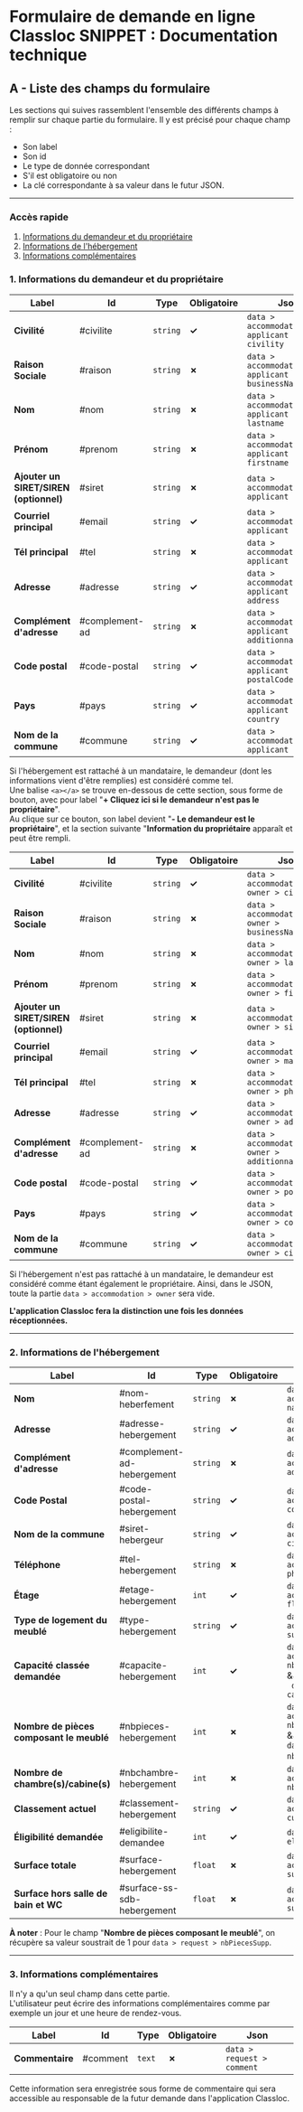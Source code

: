 # Formulaire de demande en ligne Classloc SNIPPET : Documentation technique

## A - Liste des champs du formulaire

Les sections qui suives rassemblent l'ensemble des différents champs à remplir sur chaque partie du formulaire.
Il y est précisé pour chaque champ :
* Son label
* Son id
* Le type de donnée correspondant
* S'il est obligatoire ou non
* La clé correspondante à sa valeur dans le futur JSON.

___

### Accès rapide
1. [Informations du demandeur et du propriétaire](#a_1)
2. [Informations de l'hébergement](#a_2)
3. [Informations complémentaires](#a_3)

### 1. Informations du demandeur et du propriétaire <a name="a_1"></a>

| Label                                  | Id             | **Type** | **Obligatoire** | **Json**                                                |
|----------------------------------------|----------------|----------|-----------------|---------------------------------------------------------|
| **Civilité**                           | #civilite      | `string` | **&check;**     | `data > accommodation > applicant > civility`           |
| **Raison Sociale**                     | #raison        | `string` | **&cross;**     | `data > accommodation > applicant > businessName`       |
| **Nom**                                | #nom           | `string` | **&cross;**     | `data > accommodation > applicant > lastname`           |
| **Prénom**                             | #prenom        | `string` | **&cross;**     | `data > accommodation > applicant > firstname`          |
| **Ajouter un SIRET/SIREN (optionnel)** | #siret         | `string` | **&cross;**     | `data > accommodation > applicant > siret`              |
| **Courriel principal**                 | #email         | `string` | **&check;**     | `data > accommodation > applicant > mail`               |
| **Tél principal**                      | #tel           | `string` | **&cross;**     | `data > accommodation > applicant > phone`              |
| **Adresse**                            | #adresse       | `string` | **&check;**     | `data > accommodation > applicant > address`            |
| **Complément d'adresse**               | #complement-ad | `string` | **&cross;**     | `data > accommodation > applicant > additionnalAddress` |
| **Code postal**                        | #code-postal   | `string` | **&check;**     | `data > accommodation > applicant > postalCode`         |
| **Pays**                               | #pays          | `string` | **&check;**     | `data > accommodation > applicant > country`            |
| **Nom de la commune**                  | #commune       | `string` | **&check;**     | `data > accommodation > applicant > city`               |

Si l'hébergement est rattaché à un mandataire, le demandeur (dont les informations vient d'être remplies) est considéré comme tel. <br>
Une balise `<a></a>` se trouve en-dessous de cette section, sous forme de bouton, avec pour label "**+ Cliquez ici si le demandeur n'est pas le propriétaire**".<br>
Au clique sur ce bouton, son label devient "**- Le demandeur est le propriétaire**", et la section suivante "**Information du propriétaire** apparaît et peut être rempli.

| Label                                  | Id             | **Type** | **Obligatoire** | **Json**                                            |
|----------------------------------------|----------------|----------|-----------------|-----------------------------------------------------|
| **Civilité**                           | #civilite      | `string` | **&check;**     | `data > accommodation > owner > civility`           |
| **Raison Sociale**                     | #raison        | `string` | **&cross;**     | `data > accommodation > owner > businessName`       |
| **Nom**                                | #nom           | `string` | **&cross;**     | `data > accommodation > owner > lastname`           |
| **Prénom**                             | #prenom        | `string` | **&cross;**     | `data > accommodation > owner > firstname`          |
| **Ajouter un SIRET/SIREN (optionnel)** | #siret         | `string` | **&cross;**     | `data > accommodation > owner > siret`              |
| **Courriel principal**                 | #email         | `string` | **&check;**     | `data > accommodation > owner > mail`               |
| **Tél principal**                      | #tel           | `string` | **&cross;**     | `data > accommodation > owner > phone`              |
| **Adresse**                            | #adresse       | `string` | **&check;**     | `data > accommodation > owner > address`            |
| **Complément d'adresse**               | #complement-ad | `string` | **&cross;**     | `data > accommodation > owner > additionnalAddress` |
| **Code postal**                        | #code-postal   | `string` | **&check;**     | `data > accommodation > owner > postalCode`         |
| **Pays**                               | #pays          | `string` | **&check;**     | `data > accommodation > owner > country`            |
| **Nom de la commune**                  | #commune       | `string` | **&check;**     | `data > accommodation > owner > city`               |

Si l'hébergement n'est pas rattaché à un mandataire, le demandeur est considéré comme étant également le propriétaire.
Ainsi, dans le JSON, toute la partie `data > accommodation > owner` sera vide.

**L'application Classloc fera la distinction une fois les données réceptionnées.**

___

### 2. Informations de l'hébergement <a name="a_2"></a>

| Label                                    | Id                          | **Type** | **Obligatoire** | **Json**                                                                          |
|------------------------------------------|-----------------------------|----------|-----------------|-----------------------------------------------------------------------------------|
| **Nom**                                  | #nom-heberfement            | `string` | **&cross;**     | `data > accommodation > name`                                                     |
| **Adresse**                              | #adresse-hebergement        | `string` | **&check;**     | `data > accommodation > address`                                                  |
| **Complément d'adresse**                 | #complement-ad-hebergement  | `string` | **&cross;**     | `data > accommodation > additionnalAddress`                                       |
| **Code Postal**                          | #code-postal-hebergement    | `string` | **&check;**     | `data > accommodation > codePostal`                                               |
| **Nom de la commune**                    | #siret-hebergeur            | `string` | **&check;**     | `data > accommodation > city`                                                     |
| **Téléphone**                            | #tel-hebergement            | `string` | **&cross;**     | `data > accommodation > phone`                                                    |
| **Étage**                                | #etage-hebergement          | `int`    | **&check;**     | `data > accommodation > floor`                                                    |
| **Type de logement du meublé**           | #type-hebergement           | `string` | **&check;**     | `data > accommodation > subtype`                                                  |
| **Capacité classée demandée**            | #capacite-hebergement       | `int`    | **&check;**     | `data > accommodation > nbPersonsClasse` <br>&&<br>` data > request > capClassee` |
| **Nombre de pièces composant le meublé** | #nbpieces-hebergement       | `int`    | **&cross;**     | `data > accommodation > nbPiecesTot` <br>&&<br> `data > request > nbPiecesSupp`*  |
| **Nombre de chambre(s)/cabine(s)**       | #nbchambre-hebergement      | `int`    | **&cross;**     | `data > accommodation > nbCabine`                                                 |
| **Classement actuel**                    | #classement-hebergement     | `string` | **&check;**     | `data > accommodation > currentRanking`                                           |
| **Éligibilité demandée**                 | #eligibilite-demandee       | `int`    | **&check;**     | `data > request > eligDemandee`                                                   |
| **Surface totale**                       | #surface-hebergement        | `float`  | **&cross;**     | `data > accommodation > surface`                                                  |
| **Surface hors salle de bain et WC**     | #surface-ss-sdb-hebergement | `float`  | **&cross;**     | `data > accommodation > surfaceHsdb`                                              |

**À noter** : Pour le champ "**Nombre de pièces composant le meublé**", on récupère sa valeur soustrait de 1 pour `data > request > nbPiecesSupp`.

___

### 3. Informations complémentaires <a name="a_3"></a>

Il n'y a qu'un seul champ dans cette partie.<br>
L'utilisateur peut écrire des informations complémentaires comme par exemple un jour et une heure de rendez-vous.


| Label           | Id       | **Type** | **Obligatoire** | **Json**                   |
|-----------------|----------|----------|-----------------|----------------------------|
| **Commentaire** | #comment | `text`   |  **&cross;**    | `data > request > comment` |

Cette information sera enregistrée sous forme de commentaire qui sera accessible au responsable de la futur demande dans l'application Classloc.

